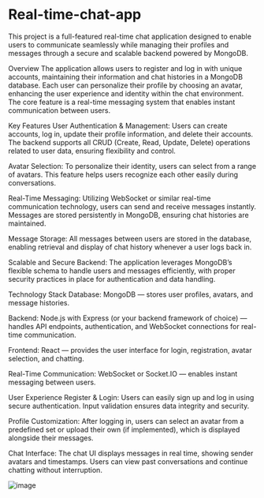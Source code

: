# Real-time-chat-app
This project is a full-featured real-time chat application designed to enable users to communicate seamlessly while managing their profiles and messages through a secure and scalable backend powered by MongoDB.

Overview
The application allows users to register and log in with unique accounts, maintaining their information and chat histories in a MongoDB database. Each user can personalize their profile by choosing an avatar, enhancing the user experience and identity within the chat environment. The core feature is a real-time messaging system that enables instant communication between users.

Key Features
User Authentication & Management:
Users can create accounts, log in, update their profile information, and delete their accounts. The backend supports all CRUD (Create, Read, Update, Delete) operations related to user data, ensuring flexibility and control.

Avatar Selection:
To personalize their identity, users can select from a range of avatars. This feature helps users recognize each other easily during conversations.

Real-Time Messaging:
Utilizing WebSocket or similar real-time communication technology, users can send and receive messages instantly. Messages are stored persistently in MongoDB, ensuring chat histories are maintained.

Message Storage:
All messages between users are stored in the database, enabling retrieval and display of chat history whenever a user logs back in.

Scalable and Secure Backend:
The application leverages MongoDB’s flexible schema to handle users and messages efficiently, with proper security practices in place for authentication and data handling.

Technology Stack
Database: MongoDB — stores user profiles, avatars, and message histories.

Backend: Node.js with Express (or your backend framework of choice) — handles API endpoints, authentication, and WebSocket connections for real-time communication.

Frontend: React — provides the user interface for login, registration, avatar selection, and chatting.

Real-Time Communication: WebSocket or Socket.IO — enables instant messaging between users.

User Experience
Register & Login:
Users can easily sign up and log in using secure authentication. Input validation ensures data integrity and security.

Profile Customization:
After logging in, users can select an avatar from a predefined set or upload their own (if implemented), which is displayed alongside their messages.

Chat Interface:
The chat UI displays messages in real time, showing sender avatars and timestamps. Users can view past conversations and continue chatting without interruption.


![image](https://github.com/user-attachments/assets/cc4ffeea-2b1a-45d3-aadb-c1769f815e7e)

